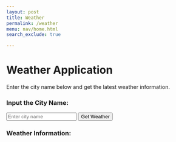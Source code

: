 ```yaml
---
layout: post 
title: Weather
permalink: /weather
menu: nav/home.html
search_exclude: true

---
```

# Weather Application

Enter the city name below and get the latest weather information.

### Input the City Name:
<input type="text" id="city" placeholder="Enter city name">
<button id="btn">Get Weather</button>

### Weather Information:
<div id="result"></div>

<script src="https://raw.githubusercontent.com/annie0523/sprint4_backend/main/weather/script.js"></script>
